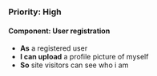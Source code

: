 ### Priority: High

#### Component: User registration

- **As** a registered user
- **I can upload** a profile picture of myself
- **So** site visitors can see who i am
